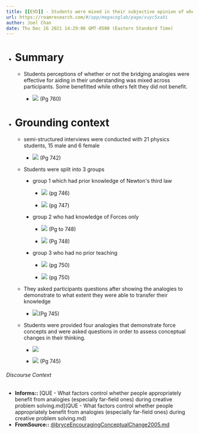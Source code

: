 ```yaml
---
title: [[EVD]] - Students were mixed in their subjective opinion of whether or not the bridging analogies aided in their misconceptions. - [[@bryce*EncouragingConceptualChange2005]]
url: https://roamresearch.com/#/app/megacoglab/page/suyc5xaVi
author: Joel Chan
date: Thu Dec 16 2021 14:29:06 GMT-0500 (Eastern Standard Time)
---
```


- # Summary

    - Students perceptions of whether or not the bridging analogies were effective for aiding in their understanding was mixed across participants. Some benefitted while others felt they did not benefit.

        - ![](https://firebasestorage.googleapis.com/v0/b/firescript-577a2.appspot.com/o/imgs%2Fapp%2Fmegacoglab%2FRPhXrrePst.png?alt=media&token=3be0721f-03f1-4c56-9dfb-fea0776f9f89) (Pg 760)
- # Grounding context

    - semi-structured interviews were conducted with 21 physics students, 15 male and 6 female

        - ![](https://firebasestorage.googleapis.com/v0/b/firescript-577a2.appspot.com/o/imgs%2Fapp%2Fmegacoglab%2F3EUg5rawiA.png?alt=media&token=06172914-e7c4-4067-b78e-4e3e845b5fd3) (Pg 742)

    - Students were split into 3 groups

        - group 1 which had prior knowledge of Newton's third law

            - ![](https://firebasestorage.googleapis.com/v0/b/firescript-577a2.appspot.com/o/imgs%2Fapp%2Fmegacoglab%2FpKLNH3ZNEn.png?alt=media&token=68e4fda5-dfb3-4eb6-bf29-9a70297bf2b7) (pg 746)

            - ![](https://firebasestorage.googleapis.com/v0/b/firescript-577a2.appspot.com/o/imgs%2Fapp%2Fmegacoglab%2FFBLxBp1XdI.png?alt=media&token=fe46d8be-d2fd-4e3d-ad6a-41cfd9106ec4) (pg 747)

        - group 2 who had knowledge of Forces only

            - ![](https://firebasestorage.googleapis.com/v0/b/firescript-577a2.appspot.com/o/imgs%2Fapp%2Fmegacoglab%2FZgswpm_22z.png?alt=media&token=62117921-fdc6-41ee-b17d-00112d9faf8b) (Pg to 748)

            - ![](https://firebasestorage.googleapis.com/v0/b/firescript-577a2.appspot.com/o/imgs%2Fapp%2Fmegacoglab%2F90cTWFSKD2.png?alt=media&token=6e38a68d-cc5a-4fdd-af7c-7f480eac4584) (Pg 748)

        - group 3 who had no prior teaching

            - ![](https://firebasestorage.googleapis.com/v0/b/firescript-577a2.appspot.com/o/imgs%2Fapp%2Fmegacoglab%2Fph3dDYtQNF.png?alt=media&token=63791dbb-6a52-4df3-92dd-f64acfa7fa95) (pg 750)

            - ![](https://firebasestorage.googleapis.com/v0/b/firescript-577a2.appspot.com/o/imgs%2Fapp%2Fmegacoglab%2FXjsyU6at-d.png?alt=media&token=3716b5cc-cd9c-4d25-9198-85675264b413) (pg 750)

    - They asked participants questions after showing the analogies to demonstrate to what extent they were able to transfer their knowledge

        - ![](https://firebasestorage.googleapis.com/v0/b/firescript-577a2.appspot.com/o/imgs%2Fapp%2Fmegacoglab%2FQKhSSrfSnO.png?alt=media&token=fd33e7df-5b46-4f58-aaad-d5477c9a5d21)(Pg 745)

    - Students were provided four analogies that demonstrate force concepts and were asked questions in order to assess conceptual changes in their thinking.

        - ![](https://firebasestorage.googleapis.com/v0/b/firescript-577a2.appspot.com/o/imgs%2Fapp%2Fmegacoglab%2Fep4E0ilvA8.png?alt=media&token=3053fe2c-a5f2-472d-8e74-26ba698fba8c)

        - ![](https://firebasestorage.googleapis.com/v0/b/firescript-577a2.appspot.com/o/imgs%2Fapp%2Fmegacoglab%2FcCoVg3qSey.png?alt=media&token=84d1315d-3f1b-4a94-87b2-38264acc5b45) (Pg 745)

###### Discourse Context

- **Informs::** [QUE - What factors control whether people appropriately benefit from analogies (especially far-field ones) during creative problem solving.md](QUE - What factors control whether people appropriately benefit from analogies (especially far-field ones) during creative problem solving.md)
- **FromSource::** [@bryceEncouragingConceptualChange2005.md](@bryceEncouragingConceptualChange2005.md)
